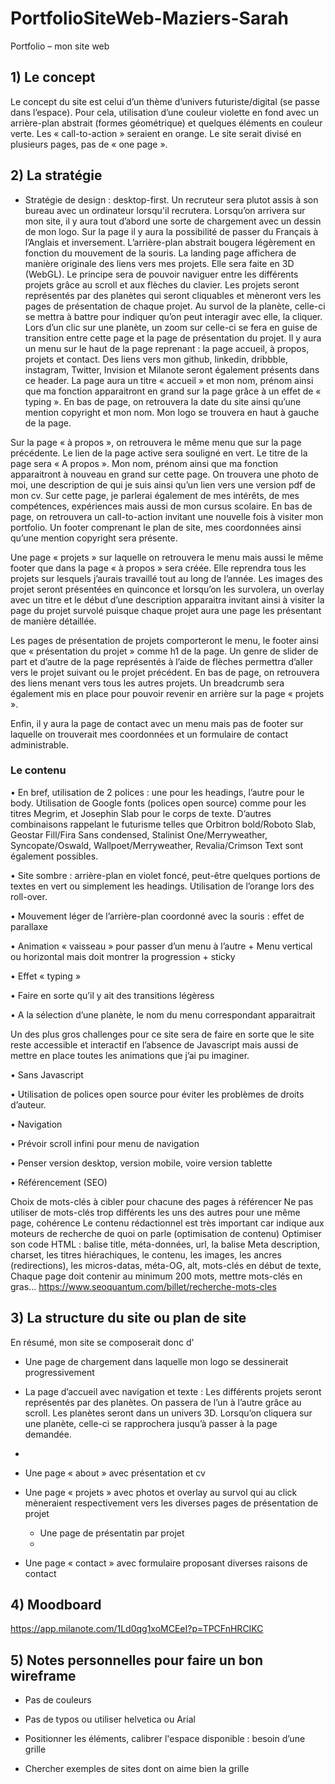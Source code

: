 # PortfolioSiteWeb-Maziers-Sarah

Portfolio – mon site web


## 1) Le concept

Le concept du site est celui d’un thème d’univers futuriste/digital (se passe dans l’espace). Pour cela, utilisation d’une couleur violette en fond avec un arrière-plan abstrait (formes géométrique) et quelques éléments en couleur verte. Les « call-to-action » seraient en orange. Le site serait divisé en plusieurs pages, pas de « one page ».


## 2) La stratégie
- Stratégie de design : desktop-first. Un recruteur sera plutot assis à son bureau avec un ordinateur lorsqu'il recrutera. 
Lorsqu’on arrivera sur mon site, il y aura tout d’abord une sorte de chargement avec un dessin de mon logo. Sur la page il y aura la possibilité de passer du Français à l’Anglais et inversement. L’arrière-plan abstrait bougera légèrement en fonction du mouvement de la souris.
La landing page affichera de manière originale des liens vers mes projets. Elle sera faite en 3D (WebGL). Le principe sera de pouvoir naviguer entre les différents projets grâce au scroll et aux flèches du clavier. Les projets seront représentés par des planètes qui seront cliquables et mèneront vers les pages de présentation de chaque projet. Au survol de la planète, celle-ci se mettra à battre pour indiquer qu’on peut interagir avec elle, la cliquer. Lors d’un clic sur une planète, un zoom sur celle-ci se fera en guise de transition entre cette page et la page de présentation du projet.
Il y aura un menu sur le haut de la page reprenant : la page accueil, à propos, projets et contact. Des liens vers mon github, linkedin, dribbble, instagram, Twitter, Invision et Milanote seront également présents dans ce header.
La page aura un titre « accueil » et mon nom, prénom ainsi que ma fonction apparaitront en grand sur la page grâce à un effet de « typing ».
En bas de page, on retrouvera la date du site ainsi qu’une mention copyright et mon nom.
Mon logo se trouvera en haut à gauche de la page.

Sur la page « à propos », on retrouvera le même menu que sur la page précédente. Le lien de la page active sera souligné en vert. Le titre de la page sera « A propos ». Mon nom, prénom ainsi que ma fonction apparaitront à nouveau en grand sur cette page. On trouvera une photo de moi, une description de qui je suis ainsi qu’un lien vers une version pdf de mon cv. Sur cette page, je parlerai également de mes intérêts, de mes compétences, expériences mais aussi de mon cursus scolaire. En bas de page, on retrouvera un call-to-action invitant une nouvelle fois à visiter mon portfolio. Un footer comprenant le plan de site, mes coordonnées ainsi qu’une mention copyright sera présente.

Une page « projets » sur laquelle on retrouvera le menu mais aussi le même footer que dans la page « à propos » sera créée. Elle reprendra tous les projets sur lesquels j’aurais travaillé tout au long de l’année. Les images des projet seront présentées en quinconce et lorsqu’on les survolera, un overlay avec un titre et le début d’une description apparaitra invitant ainsi à visiter la page du projet survolé puisque chaque projet aura une page les présentant de manière détaillée.

Les pages de présentation de projets comporteront le menu, le footer ainsi que « présentation du projet » comme h1 de la page. Un genre de slider de part et d’autre de la page représentés à l’aide de flèches permettra d’aller vers le projet suivant ou le projet précédent. En bas de page, on retrouvera des liens menant vers tous les autres projets. Un breadcrumb sera également mis en place pour pouvoir revenir en arrière sur la page « projets ».

Enfin, il y aura la page de contact avec un menu mais pas de footer sur laquelle on trouverait mes coordonnées et un formulaire de contact administrable.


### Le contenu

• En bref, utilisation de 2 polices : une pour les headings, l’autre pour le body. Utilisation de Google fonts (polices open source) comme pour les titres Megrim, et Josephin Slab pour le corps de texte.
			D’autres combinaisons rappelant le futurisme telles que Orbitron bold/Roboto Slab, Geostar Fill/Fira Sans condensed, Stalinist One/Merryweather, Syncopate/Oswald, Wallpoet/Merryweather, Revalia/Crimson Text sont également possibles.

• Site sombre : arrière-plan en violet foncé, peut-être quelques portions de textes en vert ou simplement les headings. Utilisation de l’orange lors des roll-over.

• Mouvement léger de l’arrière-plan coordonné avec la souris : effet de parallaxe

• Animation « vaisseau » pour passer d’un menu à l’autre + Menu vertical ou horizontal mais doit montrer la progression + sticky

• Effet « typing »

• Faire en sorte qu’il y ait des transitions légèress

• A la sélection d’une planète, le nom du menu correspondant apparaitrait

Un des plus gros challenges pour ce site sera de faire en sorte que le site reste accessible et interactif en l’absence de Javascript       mais aussi de mettre en place toutes les animations que j’ai pu imaginer.

• Sans Javascript

• Utilisation de polices open source pour éviter les problèmes de droits d’auteur.

• Navigation

• Prévoir scroll infini pour menu de navigation

• Penser version desktop, version mobile, voire version tablette
		
• Référencement (SEO)
		
Choix de mots-clés à cibler pour chacune des pages à référencer
Ne pas utiliser de mots-clés trop différents les uns des autres pour une même page, cohérence
Le contenu rédactionnel est très important car indique aux moteurs de recherche de quoi on parle (optimisation de contenu)
Optimiser son code HTML : balise title, méta-données, url, la balise Meta description, charset, les titres hiérachiques, le contenu, les images, les ancres (redirections), les micros-datas, méta-OG, alt, mots-clés en début de texte, Chaque page doit contenir au minimum 200 mots, mettre mots-clés en gras...
https://www.seoquantum.com/billet/recherche-mots-cles

## 3) La structure du site ou plan de site

En résumé, mon site se composerait donc d’
	
- Une page de chargement dans laquelle mon logo se dessinerait progressivement

- La page d’accueil avec navigation et texte : Les différents projets seront représentés par des planètes. On passera de l’un à l’autre grâce au scroll. Les planètes seront dans un univers 3D. Lorsqu’on cliquera sur une planète, celle-ci se rapprochera jusqu’à passer à la page demandée.
- 
- Une page « about » avec présentation et cv

- Une page « projets » avec photos et overlay au survol qui au click mèneraient respectivement vers les diverses pages de présentation de projet
	- Une page de présentatin par projet
	- 
- Une page « contact » avec formulaire proposant diverses raisons de contact


## 4) Moodboard

https://app.milanote.com/1Ld0qg1xoMCEeI?p=TPCFnHRCIKC

## 5) Notes personnelles pour faire un bon wireframe

- Pas de couleurs

- Pas de typos ou utiliser helvetica ou Arial

- Positionner les éléments, calibrer l'espace disponible : besoin d’une grille

- Chercher exemples de sites dont on aime bien la grille


